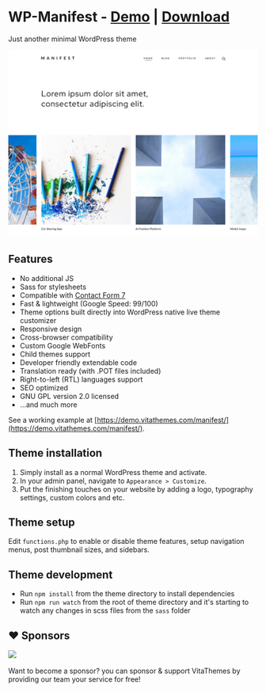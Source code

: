 # WP-Manifest - [Demo](https://demo.vitathemes.com/manifest/) | [Download](https://wordpress.org/themes/wp-manifest/)
Just another minimal WordPress theme

![Home Page](screenshot.png)


## Features
* No additional JS
* Sass for stylesheets
* Compatible with [Contact Form 7](https://wordpress.org/plugins/contact-form-7/)
* Fast & lightweight (Google Speed: 99/100)
* Theme options built directly into WordPress native live theme customizer
* Responsive design
* Cross-browser compatibility
* Custom Google WebFonts
* Child themes support
* Developer friendly extendable code
* Translation ready (with .POT files included)
* Right-to-left (RTL) languages support
* SEO optimized
* GNU GPL version 2.0 licensed
* …and much more

See a working example at [https://demo.vitathemes.com/manifest/](https://demo.vitathemes.com/manifest/).

## Theme installation
1. Simply install as a normal WordPress theme and activate.
2. In your admin panel, navigate to `Appearance > Customize`.
3. Put the finishing touches on your website by adding a logo, typography settings, custom colors and etc.

## Theme setup

Edit `functions.php` to enable or disable theme features, setup navigation menus, post thumbnail sizes, and sidebars.

## Theme development

* Run `npm install` from the theme directory to install dependencies
* Run `npm run watch` from the root of theme directory and it's starting to watch any changes in scss files from the `sass` folder

## ❤️ Sponsors
<a href="" target="_blank"><img width="200" src="https://resources.jetbrains.com/storage/products/company/brand/logos/jb_beam.png"/></a>

Want to become a sponsor? you can sponsor & support VitaThemes by providing our team your service for free!
